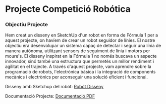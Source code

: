 # Projecte Competició Robótica

### Objectiu Projecte
Hem creat un disseny en SketchUp d'un robot en forma de Fórmula 1 per a aquest projecte, on havíem de crear un robot seguidor de línies. El nostre objectiu era desenvolupar un sistema capaç de detectar i seguir una línia de manera autònoma, utilitzant sensors de seguiment de línia i motors per moure's. El disseny inspirat en la Fórmula 1 no només buscava un aspecte innovador, sinó també una estructura que permetés un millor rendiment i agilitat en el trajecte. A través d'aquest projecte, vam aprendre sobre la programació de robots, l'electrònica bàsica i la integració de components mecànics i electrònics per aconseguir una solució eficient i funcional.

Disseny amb Sketchup del robót:
[Robót Disseny](formula1_seguidor_lineas(1).skp)

Documentació Projecte:
[Documentació PDF](DocumentacioRobotSeguidorLinies.pdf)
